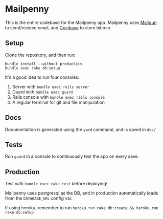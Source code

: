 Mailpenny
=========

This is the entire codebase for the Mailpenny app. Mailpenny uses [Mailgun](http://mailgun.com) to send/recieve email, and [Coinbase](http://coinbase.com) to store bitcoin.

## Setup

Clone the repository, and then run:  

```
bundle install --without production
bundle exec rake db:setup
```

It's a good idea to run four consoles:

1. Server with `bundle exec rails server`
2. Guard with `bundle exec guard`
3. Rails console with `bundle exec rails console`
4. A regular terminal for git and file manipulation

## Docs

Documentation is generated using the `yard` command, and is saved in `doc/`

## Tests

Run `guard` in a console to continuously test the app on every save.

## Production

Test with `bundle exec rake test` before deploying!

Mailpenny uses postgresql as the DB, and in production automatically loads from
the `DATABASE_URL` config var.

If using heroku, remember to run
`heroku run rake db:create && heroku run rake db:setup`
